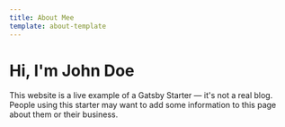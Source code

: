```yaml
---
title: About Mee
template: about-template
---
```


# Hi, I'm John Doe

This website is a live example of a Gatsby Starter — it's not a real blog.
People using this starter may want to add some information to this page about them or their business.

